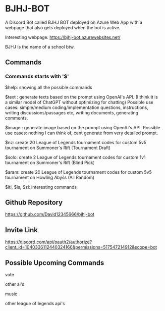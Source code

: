 # BJHJ-BOT
A Discord Bot called BJHJ BOT deployed on Azure Web App with a webpage that also gets deployed when the bot is active.

Interesting webpage: https://bjhj-bot.azurewebsites.net/

BJHJ is the name of a school btw.

## Commands
### Commands starts with '$'
$help: showing all the possible commands

$text <prompt>: generate texts based on the prompt using OpenAI's API. (I think it is a similar model of ChatGPT without optimizing for chatting) Possible use cases: simple/medium coding/implementation questions, instructions, writing discussions/passages etc, writing documents, generating comments.

$image <prompt>: generate image based on the prompt using OpenAI's API. Possible use cases: nothing I can think of, cant generate from very detailed prompt.

$nz: create 20 League of Legends tournament codes for custom 5v5 tournament on Summoner's Rift (Tournament Draft)

$solo: create 2 League of Legends tournament codes for custom 1v1 tournament on Summoner's Rift (Blind Pick)

$aram: create 20 League of Legends tournament codes for custom 5v5 tournament on Howling Abyss (All Random)

$ltl, $ls, $zl: interesting commands
## Github Repository
https://github.com/David12345666/bjhj-bot

## Invite Link
https://discord.com/api/oauth2/authorize?client_id=1040336112440324166&permissions=517547214912&scope=bot

## Possible Upcoming Commands
vote
  
other ai's

music
  
other league of legends api's
